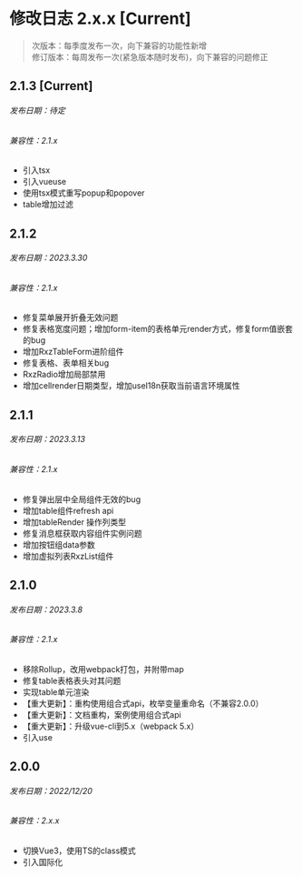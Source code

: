 # 修改日志 2.x.x [Current]

> 次版本：每季度发布一次，向下兼容的功能性新增  
> 修订版本：每周发布一次(紧急版本随时发布)，向下兼容的问题修正

## 2.1.3 [Current]
###### 发布日期：待定
###### 兼容性：2.1.x

+ 引入tsx
+ 引入vueuse
+ 使用tsx模式重写popup和popover
+ table增加过滤 

## 2.1.2 
###### 发布日期：2023.3.30
###### 兼容性：2.1.x

+ 修复菜单展开折叠无效问题
+ 修复表格宽度问题；增加form-item的表格单元render方式，修复form值嵌套的bug
+ 增加RxzTableForm进阶组件
+ 修复表格、表单相关bug
+ RxzRadio增加局部禁用
+ 增加cellrender日期类型，增加useI18n获取当前语言环境属性

## 2.1.1 
###### 发布日期：2023.3.13
###### 兼容性：2.1.x
+ 修复弹出层中全局组件无效的bug
+ 增加table组件refresh api
+ 增加tableRender 操作列类型
+ 修复消息框获取内容组件实例问题
+ 增加按钮组data参数
+ 增加虚拟列表RxzList组件

## 2.1.0
###### 发布日期：2023.3.8
###### 兼容性：2.1.x
+ 移除Rollup，改用webpack打包，并附带map
+ 修复table表格表头对其问题
+ 实现table单元渲染
+ 【重大更新】：重构使用组合式api，枚举变量重命名（不兼容2.0.0）
+ 【重大更新】：文档重构，案例使用组合式api
+ 【重大更新】：升级vue-cli到5.x（webpack 5.x）
+ 引入use

## 2.0.0 
###### 发布日期：2022/12/20
###### 兼容性：2.x.x
+ 切换Vue3，使用TS的class模式
+ 引入国际化


